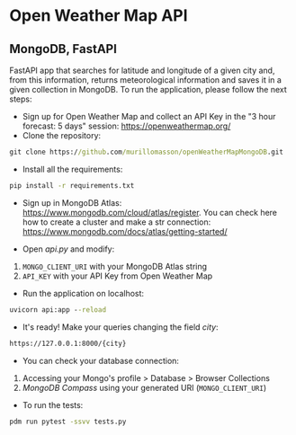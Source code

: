 # Open Weather Map API 
## MongoDB, FastAPI
FastAPI app that searches for latitude and longitude of a given city and, from this information, returns meteorological information and saves it in a given collection in MongoDB.
To run the application, please follow the next steps:

- Sign up for Open Weather Map and collect an API Key in the "3 hour forecast: 5 days" session: https://openweathermap.org/
- Clone the repository: 
```cmd
git clone https://github.com/murillomasson/openWeatherMapMongoDB.git
```

- Install all the requirements:
```cmd
pip install -r requirements.txt
```

- Sign up in MongoDB Atlas: https://www.mongodb.com/cloud/atlas/register.
You can check here how to create a cluster and make a str connection:
https://www.mongodb.com/docs/atlas/getting-started/

- Open _api.py_ and modify:
1. `MONGO_CLIENT_URI` with your MongoDB Atlas string
2. `API_KEY` with your API Key from Open Weather Map

- Run the application on localhost:
```cmd
uvicorn api:app --reload
```

- It's ready! Make your queries changing the field _city_:
```cmd
https://127.0.0.1:8000/{city}
```

- You can check your database connection:
1. Accessing your Mongo's profile > Database > Browser Collections
2. _MongoDB Compass_ using your generated URI (`MONGO_CLIENT_URI`)

- To run the tests:
```cmd
pdm run pytest -ssvv tests.py
```
